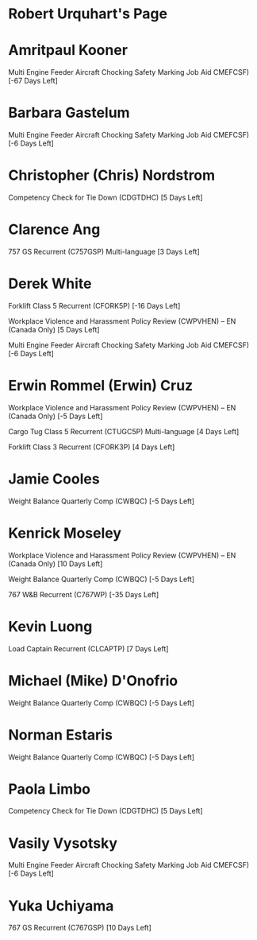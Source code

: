 # Robert Urquhart's Page




# Amritpaul Kooner


Multi Engine Feeder Aircraft Chocking Safety Marking Job Aid  CMEFCSF) [-67 Days Left]



# Barbara Gastelum


Multi Engine Feeder Aircraft Chocking Safety Marking Job Aid  CMEFCSF) [-6 Days Left]



# Christopher (Chris) Nordstrom


Competency Check for Tie Down (CDGTDHC) [5 Days Left]



# Clarence Ang


757 GS Recurrent (C757GSP) Multi-language [3 Days Left]



# Derek White


Forklift Class 5 Recurrent (CFORK5P) [-16 Days Left]

Workplace Violence and Harassment Policy Review (CWPVHEN) – EN (Canada Only) [5 Days Left]

Multi Engine Feeder Aircraft Chocking Safety Marking Job Aid  CMEFCSF) [-6 Days Left]



# Erwin Rommel (Erwin) Cruz


Workplace Violence and Harassment Policy Review (CWPVHEN) – EN (Canada Only) [-5 Days Left]

Cargo Tug Class 5 Recurrent (CTUGC5P) Multi-language [4 Days Left]

Forklift Class 3 Recurrent (CFORK3P) [4 Days Left]



# Jamie Cooles


Weight Balance Quarterly Comp (CWBQC) [-5 Days Left]



# Kenrick Moseley


Workplace Violence and Harassment Policy Review (CWPVHEN) – EN (Canada Only) [10 Days Left]

Weight Balance Quarterly Comp (CWBQC) [-5 Days Left]

767 W&B Recurrent (C767WP) [-35 Days Left]



# Kevin Luong


Load Captain Recurrent (CLCAPTP) [7 Days Left]



# Michael (Mike) D'Onofrio


Weight Balance Quarterly Comp (CWBQC) [-5 Days Left]



# Norman Estaris


Weight Balance Quarterly Comp (CWBQC) [-5 Days Left]



# Paola Limbo


Competency Check for Tie Down (CDGTDHC) [5 Days Left]



# Vasily Vysotsky


Multi Engine Feeder Aircraft Chocking Safety Marking Job Aid  CMEFCSF) [-6 Days Left]



# Yuka Uchiyama


767 GS Recurrent (C767GSP) [10 Days Left]



